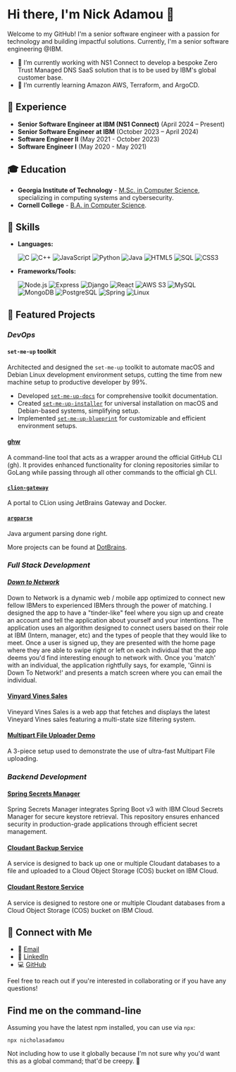 # Hi there, I'm Nick Adamou 👋

Welcome to my GitHub! I'm a senior software engineer with a passion for technology and building impactful solutions. Currently, I'm a senior software engineering @IBM.

- 🔭 I’m currently working with NS1 Connect to develop a bespoke Zero Trust Managed DNS SaaS solution that is to be used by IBM's global customer base.
- 🌱 I’m currently learning Amazon AWS, Terraform, and ArgoCD.

## 💼 Experience
- **Senior Software Engineer at IBM (NS1 Connect)** (April 2024 – Present)
- **Senior Software Engineer at IBM** (October 2023 – April 2024)
- **Software Engineer II** (May 2021 - October 2023)
- **Software Engineer I** (May 2020 - May 2021)

## 🎓 Education
- **Georgia Institute of Technology** - [M.Sc. in Computer Science](https://www.parchment.com/u/award/6a9ef8b5cd81ba6e9befa8fd094e5a8e), specializing in computing systems and cybersecurity.
- **Cornell College** - [B.A. in Computer Science](https://drive.google.com/file/d/1ayD1gYOiD6pEq_mVtC64IUQYU1EB5yK2/view?usp=drive_link).

## 🔧 Skills
- **Languages:**

  ![C](https://img.shields.io/badge/-C-A8B9CC?style=flat-square&logo=C&logoColor=white)
  ![C++](https://img.shields.io/badge/-C++-00599C?style=flat-square&logo=C%2B%2B&logoColor=white)
  ![JavaScript](https://img.shields.io/badge/-JavaScript-F7DF1E?style=flat-square&logo=javascript&logoColor=black)
  ![Python](https://img.shields.io/badge/-Python-3776AB?style=flat-square&logo=python&logoColor=white)
  ![Java](https://img.shields.io/badge/-Java-007396?style=flat-square&logo=java&logoColor=white)
  ![HTML5](https://img.shields.io/badge/-HTML5-E34F26?style=flat-square&logo=html5&logoColor=white)
  ![SQL](https://img.shields.io/badge/-SQL-4479A1?style=flat-square&logo=MySQL&logoColor=white)
  ![CSS3](https://img.shields.io/badge/-CSS3-1572B6?style=flat-square&logo=css3&logoColor=white)
- **Frameworks/Tools:**

  ![Node.js](https://img.shields.io/badge/-Node.js-339933?style=flat-square&logo=nodedotjs&logoColor=white)
  ![Express](https://img.shields.io/badge/-Express-000000?style=flat-square&logo=Express&logoColor=white)
  ![Django](https://img.shields.io/badge/-Django-092E20?style=flat-square&logo=django&logoColor=white)
  ![React](https://img.shields.io/badge/-React-61DAFB?style=flat-square&logo=react&logoColor=black)
  ![AWS S3](https://img.shields.io/badge/-AWS_S3-569A31?style=flat-square&logo=amazon-s3&logoColor=white)
  ![MySQL](https://img.shields.io/badge/-MySQL-4479A1?style=flat-square&logo=mysql&logoColor=white)
  ![MongoDB](https://img.shields.io/badge/-MongoDB-47A248?style=flat-square&logo=mongodb&logoColor=white)
  ![PostgreSQL](https://img.shields.io/badge/-PostgreSQL-336791?style=flat-square&logo=postgresql&logoColor=white)
  ![Spring](https://img.shields.io/badge/-Spring-6DB33F?style=flat-square&logo=spring&logoColor=white)
  ![Linux](https://img.shields.io/badge/-Linux-FCC624?style=flat-square&logo=linux&logoColor=black)

## 🚀 Featured Projects

### _DevOps_

#### `set-me-up` toolkit

Architected and designed the `set-me-up` toolkit to automate macOS and Debian Linux development environment setups, cutting the time from new machine setup to productive developer by 99%.
- Developed [`set-me-up-docs`](https://github.com/dotbrains/set-me-up-docs) for comprehensive toolkit documentation.
- Created [`set-me-up-installer`](https://github.com/dotbrains/set-me-up-installer) for universal installation on macOS and Debian-based systems, simplifying setup.
- Implemented [`set-me-up-blueprint`](https://github.com/dotbrains/set-me-up-blueprint) for customizable and efficient environment setups.

#### [ghw](https://github.com/dotbrains/ghw)

A command-line tool that acts as a wrapper around the official GitHub CLI (gh). It provides enhanced functionality for cloning repositories similar to GoLang while passing through all other commands to the official gh CLI.

#### [`clion-gateway`](https://github.com/dotbrains/clion-gateway)

A portal to CLion using JetBrains Gateway and Docker.

#### [`argparse`](https://github.com/dotbrains/argparse)

Java argument parsing done right.

More projects can be found at [DotBrains](https://github.com/orgs/dotbrains/repositories?type=all).

### _Full Stack Development_

#### [_Down to Network_](https://github.com/nicholasadamou/down-to-network)

Down to Network is a dynamic web / mobile app optimized to connect new fellow IBMers to experienced IBMers through the power of matching. I designed the app to have a "tinder-like" feel where you sign up and create an account and tell the application about yourself and your intentions. The application uses an algorithm designed to connect users based on their role at IBM (Intern, manager, etc) and the types of people that they would like to meet. Once a user is signed up, they are presented with the home page where they are able to swipe right or left on each individual that the app deems you'd find interesting enough to network with. Once you 'match' with an individual, the application rightfully says, for example, 'Ginni is Down To Network!' and presents a match screen where you can email the individual.

#### [Vinyard Vines Sales](https://github.com/nicholasadamou/vineyard-vines-sales)

Vineyard Vines Sales is a web app that fetches and displays the latest Vineyard Vines sales featuring a multi-state size filtering system.

#### [Multipart File Uploader Demo](https://github.com/nicholasadamou/multipartfile-uploader-demo)

A 3-piece setup used to demonstrate the use of ultra-fast Multipart File uploading.

### _Backend Development_

#### [Spring Secrets Manager](https://github.com/nicholasadamou/spring-secrets-manager)

Spring Secrets Manager integrates Spring Boot v3 with IBM Cloud Secrets Manager for secure keystore retrieval. This repository ensures enhanced security in production-grade applications through efficient secret management.

#### [Cloudant Backup Service](https://github.com/nicholasadamou/cloudant-backup-service)

A service is designed to back up one or multiple Cloudant databases to a file and uploaded to a Cloud Object Storage (COS) bucket on IBM Cloud.

#### [Cloudant Restore Service](https://github.com/nicholasadamou/cloudant-restore-service)

A service is designed to restore one or multiple Cloudant databases from a Cloud Object Storage (COS) bucket on IBM Cloud.

## 👥 Connect with Me
- 📧 [Email](mailto:nicholas.adamou@outlook.com)
- 👔 [LinkedIn](https://linkedin.com/in/nicholas-adamou)
- 💻 [GitHub](https://github.com/nicholasadamou)

Feel free to reach out if you're interested in collaborating or if you have any questions!

## Find me on the command-line

Assuming you have the latest npm installed, you can use via `npx`:

```
npx nicholasadamou
```

Not including how to use it globally because I'm not sure why you'd want this as a global command; that'd be creepy. 🤨
